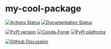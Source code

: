 # my-cool-package

[![Actions Status][actions-badge]][actions-link]
[![Documentation Status][rtd-badge]][rtd-link]

[![PyPI version][pypi-version]][pypi-link]
[![Conda-Forge][conda-badge]][conda-link]
[![PyPI platforms][pypi-platforms]][pypi-link]

[![GitHub Discussion][github-discussions-badge]][github-discussions-link]

<!-- SPHINX-START -->

<!-- prettier-ignore-start -->
[actions-badge]:            https://github.com/jpivarski-talks/my-cool-package/workflows/CI/badge.svg
[actions-link]:             https://github.com/jpivarski-talks/my-cool-package/actions
[conda-badge]:              https://img.shields.io/conda/vn/conda-forge/my-cool-package
[conda-link]:               https://github.com/conda-forge/my-cool-package-feedstock
[github-discussions-badge]: https://img.shields.io/static/v1?label=Discussions&message=Ask&color=blue&logo=github
[github-discussions-link]:  https://github.com/jpivarski-talks/my-cool-package/discussions
[pypi-link]:                https://pypi.org/project/my-cool-package/
[pypi-platforms]:           https://img.shields.io/pypi/pyversions/my-cool-package
[pypi-version]:             https://img.shields.io/pypi/v/my-cool-package
[rtd-badge]:                https://readthedocs.org/projects/my-cool-package/badge/?version=latest
[rtd-link]:                 https://my-cool-package.readthedocs.io/en/latest/?badge=latest

<!-- prettier-ignore-end -->
